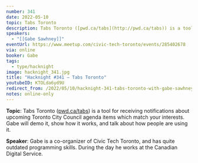 ```yaml
---
number: 341
date: 2022-05-10
topic: Tabs Toronto
description: Tabs Toronto ([pwd.ca/tabs](http://pwd.ca/tabs)) is a tool for receiving notifications about upcoming Toronto City Council agenda items which match your interests. Gabe will demo it, show how it works, and talk about how people are using it.
speakers:
  - "[[Gabe Sawhney]]"
eventUrl: https://www.meetup.com/civic-tech-toronto/events/285402678
via: online
booker: Gabe
tags:
  - type/hacknight
image: hacknight_341.jpg
title: "Hacknight #341 – Tabs Toronto"
youtubeID: KTOLda6yd9U
redirect_from: /2022/05/10/hacknight-341-tabs-toronto-with-gabe-sawhney/
notes: online-only
---
```

**Topic**:
Tabs Toronto ([pwd.ca/tabs](http://pwd.ca/tabs)) is a tool for receiving notifications about upcoming Toronto City Council agenda items which match your interests. Gabe will demo it, show how it works, and talk about how people are using it.

**Speaker**:
Gabe is a co-organizer of Civic Tech Toronto, and has quite outdated programming skills. During the day he works at the Canadian Digital Service.
